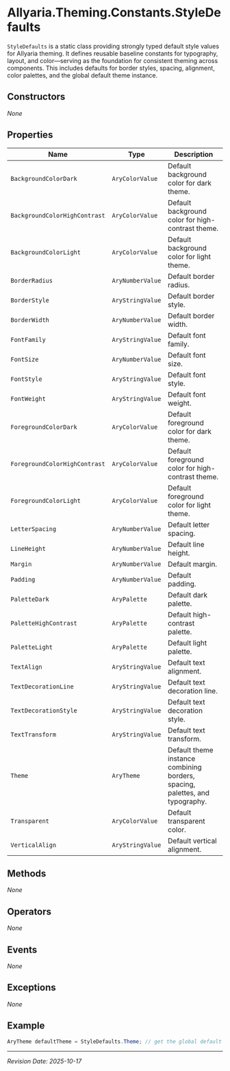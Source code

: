 ﻿# Allyaria.Theming.Constants.StyleDefaults

`StyleDefaults` is a static class providing strongly typed default style values for Allyaria theming. It defines
reusable baseline constants for typography, layout, and color—serving as the foundation for consistent theming across
components. This includes defaults for border styles, spacing, alignment, color palettes, and the global default theme
instance.

## Constructors

*None*

## Properties

| Name                          | Type             | Description                                                                  |
|-------------------------------|------------------|------------------------------------------------------------------------------|
| `BackgroundColorDark`         | `AryColorValue`  | Default background color for dark theme.                                     |
| `BackgroundColorHighContrast` | `AryColorValue`  | Default background color for high-contrast theme.                            |
| `BackgroundColorLight`        | `AryColorValue`  | Default background color for light theme.                                    |
| `BorderRadius`                | `AryNumberValue` | Default border radius.                                                       |
| `BorderStyle`                 | `AryStringValue` | Default border style.                                                        |
| `BorderWidth`                 | `AryNumberValue` | Default border width.                                                        |
| `FontFamily`                  | `AryStringValue` | Default font family.                                                         |
| `FontSize`                    | `AryNumberValue` | Default font size.                                                           |
| `FontStyle`                   | `AryStringValue` | Default font style.                                                          |
| `FontWeight`                  | `AryStringValue` | Default font weight.                                                         |
| `ForegroundColorDark`         | `AryColorValue`  | Default foreground color for dark theme.                                     |
| `ForegroundColorHighContrast` | `AryColorValue`  | Default foreground color for high-contrast theme.                            |
| `ForegroundColorLight`        | `AryColorValue`  | Default foreground color for light theme.                                    |
| `LetterSpacing`               | `AryNumberValue` | Default letter spacing.                                                      |
| `LineHeight`                  | `AryNumberValue` | Default line height.                                                         |
| `Margin`                      | `AryNumberValue` | Default margin.                                                              |
| `Padding`                     | `AryNumberValue` | Default padding.                                                             |
| `PaletteDark`                 | `AryPalette`     | Default dark palette.                                                        |
| `PaletteHighContrast`         | `AryPalette`     | Default high-contrast palette.                                               |
| `PaletteLight`                | `AryPalette`     | Default light palette.                                                       |
| `TextAlign`                   | `AryStringValue` | Default text alignment.                                                      |
| `TextDecorationLine`          | `AryStringValue` | Default text decoration line.                                                |
| `TextDecorationStyle`         | `AryStringValue` | Default text decoration style.                                               |
| `TextTransform`               | `AryStringValue` | Default text transform.                                                      |
| `Theme`                       | `AryTheme`       | Default theme instance combining borders, spacing, palettes, and typography. |
| `Transparent`                 | `AryColorValue`  | Default transparent color.                                                   |
| `VerticalAlign`               | `AryStringValue` | Default vertical alignment.                                                  |

## Methods

*None*

## Operators

*None*

## Events

*None*

## Exceptions

*None*

## Example

```csharp
AryTheme defaultTheme = StyleDefaults.Theme; // get the global default Allyaria theme
```

---

*Revision Date: 2025-10-17*
